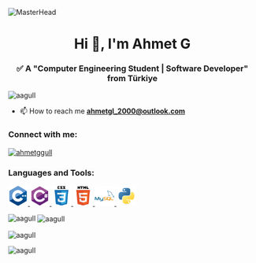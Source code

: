![MasterHead](https://media.licdn.com/dms/image/v2/D4D16AQF2vyh13AWZGw/profile-displaybackgroundimage-shrink_350_1400/profile-displaybackgroundimage-shrink_350_1400/0/1737889171611?e=1747267200&v=beta&t=GMYOHSkdwBhR6be9_1lWKtCrFvoAoLLKT0_sWxu4lF8)



<h1 align="center">Hi 👋, I'm Ahmet G</h1>
<h3 align="center">✅ A "Computer Engineering Student | Software Developer" from Türkiye</h3>

<p align="left"> <img src="https://komarev.com/ghpvc/?username=aagull&label=Profile%20views&color=0e75b6&style=flat" alt="aagull" /> </p>

- 📫 How to reach me **ahmetgl_2000@outlook.com**

<h3 align="left">Connect with me:</h3>
<p align="left">
<a href="https://instagram.com/ahmetggull" target="blank"><img align="center" src="https://raw.githubusercontent.com/rahuldkjain/github-profile-readme-generator/master/src/images/icons/Social/instagram.svg" alt="ahmetggull" height="30" width="40" /></a>
</p>

<h3 align="left">Languages and Tools:</h3>
<p align="left"> <a href="https://www.w3schools.com/cpp/" target="_blank" rel="noreferrer"> <img src="https://raw.githubusercontent.com/devicons/devicon/master/icons/cplusplus/cplusplus-original.svg" alt="cplusplus" width="40" height="40"/> </a> <a href="https://www.w3schools.com/cs/" target="_blank" rel="noreferrer"> <img src="https://raw.githubusercontent.com/devicons/devicon/master/icons/csharp/csharp-original.svg" alt="csharp" width="40" height="40"/> </a> <a href="https://www.w3schools.com/css/" target="_blank" rel="noreferrer"> <img src="https://raw.githubusercontent.com/devicons/devicon/master/icons/css3/css3-original-wordmark.svg" alt="css3" width="40" height="40"/> </a> <a href="https://www.w3.org/html/" target="_blank" rel="noreferrer"> <img src="https://raw.githubusercontent.com/devicons/devicon/master/icons/html5/html5-original-wordmark.svg" alt="html5" width="40" height="40"/> </a> <a href="https://www.mysql.com/" target="_blank" rel="noreferrer"> <img src="https://raw.githubusercontent.com/devicons/devicon/master/icons/mysql/mysql-original-wordmark.svg" alt="mysql" width="40" height="40"/> </a> <a href="https://www.python.org" target="_blank" rel="noreferrer"> <img src="https://raw.githubusercontent.com/devicons/devicon/master/icons/python/python-original.svg" alt="python" width="40" height="40"/> </a> </p>

<p><img align="left" src="https://github-readme-stats.vercel.app/api/top-langs?username=aagull&show_icons=true&locale=en&layout=compact" alt="aagull" /></p>

<p>&nbsp;<img align="center" src="https://github-readme-stats.vercel.app/api?username=aagull&show_icons=true&locale=en" alt="aagull" /></p>

<p><img align="center" src="https://github-readme-streak-stats.herokuapp.com/?user=aagull&" alt="aagull" /></p>

<p align="left"> <img src="https://komarev.com/ghpvc/?username=aagull&label=Profile%20views&color=0e75b6&style=flat" alt="aagull" /> </p>
